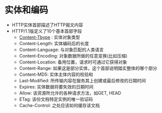 # 实体和编码

- HTTP实体首部描述了HTTP报文内容
- HTTP/1.1版定义了10个基本首部字段
  - [Content-Tbype](http-content-type.md) : 实体对象类型
  - Content-Length: 实体编码后的长度
  - Content-Language: 与对象匹配的人类语言
  - Content-Encoding: 对象数据所做的任意变换(比如压缩)
  - Content-Location: 备用位置，请求时可通过它获得对象
  - Content-Range: 如果这是部分实体，这个首部说明踏实整体的哪个部分
  - Content-MD5: 实体主体内容的校验和
  - Last-Modified: 所传输内容在服务其上创建或最后修改的日期时间
  - Expires: 实体数据将要失效的日期时间
  - Allow: 该资源所允许的各种请求方法，如GET, HEAD
  - ETag: 该份文档特定实例的唯一验证码
  - Cache-Control: 之处应该如何缓存该文档

